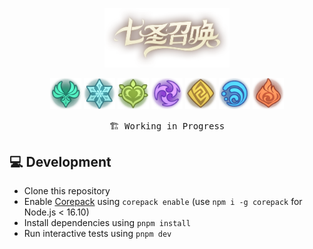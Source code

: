 <p align='center'>
  <img src='public/logo/tcg_logo.png' alt='' width='200'/>
<p>

<p align='center'>
  <img src='src/hooks/usePageIcon/element/anemo.png' alt='' width='50'/>
  <img src='src/hooks/usePageIcon/element/cryo.png' alt='' width='50'/>
  <img src='src/hooks/usePageIcon/element/dendro.png' alt='' width='50'/>
  <img src='src/hooks/usePageIcon/element/electro.png' alt='' width='50'/>
  <img src='src/hooks/usePageIcon/element/geo.png' alt='' width='50'/>
  <img src='src/hooks/usePageIcon/element/hydro.png' alt='' width='50'/>
  <img src='src/hooks/usePageIcon/element/pyro.png' alt='' width='50'/>
</p>

<pre align="center">
🏗 Working in Progress
</pre>

## 💻 Development

- Clone this repository
- Enable [Corepack](https://github.com/nodejs/corepack) using `corepack enable` (use `npm i -g corepack` for Node.js < 16.10)
- Install dependencies using `pnpm install`
- Run interactive tests using `pnpm dev`

